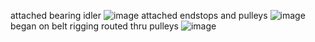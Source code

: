 attached bearing idler
![image](https://github.com/user-attachments/assets/46187013-a854-4213-9b33-34f67e2f8178)
attached endstops and pulleys
![image](https://github.com/user-attachments/assets/36e16270-0fd8-43b6-9e92-e65742012178)
began on belt rigging routed thru pulleys
![image](https://github.com/user-attachments/assets/ee1f5c25-2917-40c6-a725-cc0f25a5d0a7)
